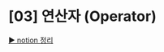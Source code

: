 # [03] 연산자 (Operator)
[▶ notion 정리](https://www.notion.so/95seulgi/03-Operator-33152750f99845fbb6109defecbf0dc0)
